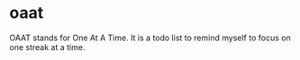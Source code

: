 # oaat
OAAT stands for One At A Time.
It is a todo list to remind myself to focus on one streak at a time.